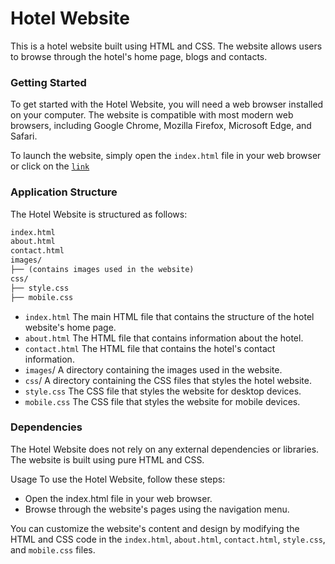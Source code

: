 # Hotel Website
This is a hotel website built using HTML and CSS. The website allows users to browse through the hotel's home page, blogs and contacts.

### Getting Started
To get started with the Hotel Website, you will need a web browser installed on your computer. The website is compatible with most modern web browsers, including Google Chrome, Mozilla Firefox, Microsoft Edge, and Safari.

To launch the website, simply open the `index.html` file in your web browser or click on the <a href="https://benjaminachebe.github.io/Hotel-Website/index.html" target="_blank">`link`</a>

### Application Structure
The Hotel Website is structured as follows:

```diff
index.html
about.html
contact.html
images/
├── (contains images used in the website)
css/
├── style.css
├── mobile.css
```
* `index.html` The main HTML file that contains the structure of the hotel website's home page.
* `about.html` The HTML file that contains information about the hotel.
* `contact.html` The HTML file that contains the hotel's contact information.
* `images`/ A directory containing the images used in the website.
* `css`/ A directory containing the CSS files that styles the hotel website.
* `style.css` The CSS file that styles the website for desktop devices.
* `mobile.css` The CSS file that styles the website for mobile devices.

### Dependencies
The Hotel Website does not rely on any external dependencies or libraries. The website is built using pure HTML and CSS.

Usage
To use the Hotel Website, follow these steps:

* Open the index.html file in your web browser.
* Browse through the website's pages using the navigation menu.

You can customize the website's content and design by modifying the HTML and CSS code in the `index.html`, `about.html`, `contact.html`, `style.css`, and `mobile.css` files.
